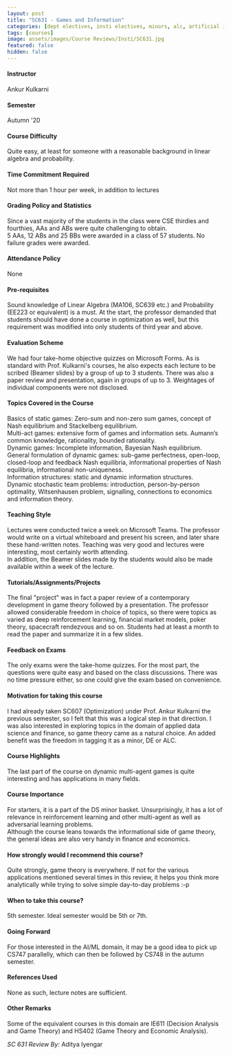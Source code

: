 ```yaml
---
layout: post
title: "SC631 - Games and Information"
categories: [dept electives, insti electives, minors, alc, artificial intelligence / machine learning, control systems, SC]
tags: [courses]
image: assets/images/Course Reviews/Insti/SC631.jpg
featured: false
hidden: false
---
```


#### Instructor
Ankur Kulkarni

#### Semester
Autumn '20

#### Course Difficulty
Quite easy, at least for someone with a reasonable background in linear algebra and probability.

#### Time Commitment Required
Not more than 1 hour per week, in addition to lectures

#### Grading Policy and Statistics
Since a vast majority of the students in the class were CSE thirdies and fourthies, AAs and ABs were quite challenging to obtain.  
5 AAs, 12 ABs and 25 BBs were awarded in a class of 57 students. No failure grades were awarded.

#### Attendance Policy
None

#### Pre-requisites
Sound knowledge of Linear Algebra (MA106, SC639 etc.) and Probability (EE223 or equivalent) is a must. At the start, the professor demanded that students should have done a course in optimization as well, but this requirement was modified into only students of third year and above.

#### Evaluation Scheme
We had four take-home objective quizzes on Microsoft Forms. As is standard with Prof. Kulkarni's courses, he also expects each lecture to be scribed (Beamer slides) by a group of up to 3 students. There was also a paper review and presentation, again in groups of up to 3. Weightages of individual components were not disclosed.

#### Topics Covered in the Course
Basics of static games: Zero-sum and non-zero sum games, concept of Nash equilibrium and Stackelberg equilibrium.  
Multi-act games: extensive form of games and information sets. Aumann’s common knowledge, rationality, bounded rationality.  
Dynamic games: Incomplete information, Bayesian Nash equilibrium. General formulation of dynamic games: sub-game perfectness, open-loop, closed-loop and feedback Nash equilibria, informational properties of Nash equilibria, informational non-uniqueness.  
Information structures: static and dynamic information structures.  
Dynamic stochastic team problems: introduction, person-by-person optimality, Witsenhausen problem, signalling, connections to economics and information theory.

#### Teaching Style
Lectures were conducted twice a week on Microsoft Teams. The professor would write on a virtual whiteboard and present his screen, and later share these hand-written notes. Teaching was very good and lectures were interesting, most certainly worth attending.  
In addition, the Beamer slides made by the students would also be made available within a week of the lecture.

#### Tutorials/Assignments/Projects
The final "project" was in fact a paper review of a contemporary development in game theory followed by a presentation. The professor allowed considerable freedom in choice of topics, so there were topics as varied as deep reinforcement learning, financial market models, poker theory, spacecraft rendezvous and so on. Students had at least a month to read the paper and summarize it in a few slides.

#### Feedback on Exams
The only exams were the take-home quizzes. For the most part, the questions were quite easy and based on the class discussions. There was no time pressure either, so one could give the exam based on convenience.

#### Motivation for taking this course
I had already taken SC607 (Optimization) under Prof. Ankur Kulkarni the previous semester, so I felt that this was a logical step in that direction. I was also interested in exploring topics in the domain of applied data science and finance, so game theory came as a natural choice. An added benefit was the freedom in tagging it as a minor, DE or ALC.

#### Course Highlights
The last part of the course on dynamic multi-agent games is quite interesting and has applications in many fields.

#### Course Importance
For starters, it is a part of the DS minor basket. Unsurprisingly, it has a lot of relevance in reinforcement learning and other multi-agent as well as adversarial learning problems.  
Although the course leans towards the informational side of game theory, the general ideas are also very handy in finance and economics.

#### How strongly would I recommend this course?
Quite strongly, game theory is everywhere. If not for the various applications mentioned several times in this review, it helps you think more analytically while trying to solve simple day-to-day problems :-p

#### When to take this course?
5th semester. Ideal semester would be 5th or 7th.

#### Going Forward
For those interested in the AI/ML domain, it may be a good idea to pick up CS747 parallelly, which can then be followed by CS748 in the autumn semester.

#### References Used
None as such, lecture notes are sufficient.

#### Other Remarks
Some of the equivalent courses in this domain are IE611 (Decision Analysis and Game Theory) and HS402 (Game Theory and Economic Analysis).

*SC 631 Review By:* Aditya Iyengar